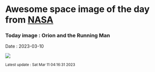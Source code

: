 
# Awesome space image of the day from [NASA](https://api.nasa.gov/)

### Today image : Orion and the Running Man
Date : 2023-03-10

![](https://apod.nasa.gov/apod/image/2303/my_hero1024_rot.jpg)

<small>Latest update : Sat Mar 11 04:16:31 2023</small>
        